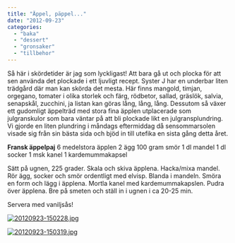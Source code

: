 ```yaml
---
title: "Äppel, päppel..."
date: "2012-09-23"
categories: 
  - "baka"
  - "dessert"
  - "gronsaker"
  - "tillbehor"
---
```


Så här i skördetider är jag som lyckligast! Att bara gå ut och plocka för att sen använda det plockade i ett ljuvligt recept. Syster J har en underbar liten trädgård där man kan skörda det mesta. Här finns mangold, timjan, orgegano, tomater i olika storlek och färg, rödbetor, sallad, gräslök, salvia, senapskål, zucchini, ja listan kan göras lång, lång, lång. Dessutom så växer ett gudomligt äppelträd med stora fina äpplen utplacerade som julgranskulor som bara väntar på att bli plockade likt en julgransplundring. Vi gjorde en liten plundring i måndags eftermiddag då sensommarsolen visade sig från sin bästa sida och bjöd in till utefika en sista gång detta året.

**Fransk äppelpaj** 6 medelstora äpplen 2 ägg 100 gram smör 1 dl mandel 1 dl socker 1 msk kanel 1 kardemummakapsel

Sätt på ugnen, 225 grader. Skala och skiva äpplena. Hacka/mixa mandel. Rör ägg, socker och smör ordentligt med elvisp. Blanda i mandeln. Smöra en form och lägg i äpplena. Mortla kanel med kardemummakapslen. Pudra över äpplena. Bre på smeten och ställ in i ugnen i ca 20-25 min.

Servera med vaniljsås!

[![20120923-150228.jpg](/static/img/20120923-150228.jpg)](http://import.local/wp-content/uploads/2012/09/20120923-150228.jpg)

[![20120923-150319.jpg](/static/img/20120923-150319.jpg)](http://import.local/wp-content/uploads/2012/09/20120923-150319.jpg)

